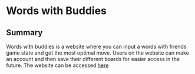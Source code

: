 # Words with Buddies

## Summary

Words with buddies is a website where you can input a words with friends game state and get the most optimal move. Users on the website can make an account and then save their different boards for easier access in the future.
The website can be accessed [here](https://words-with-buddies.netlify.app/)